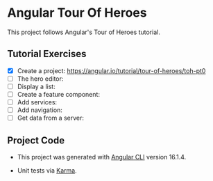 # Angular Tour Of Heroes
This project follows Angular's Tour of Heroes tutorial.

## Tutorial Exercises
- [x] Create a project: https://angular.io/tutorial/tour-of-heroes/toh-pt0
- [ ] The hero editor:
- [ ] Display a list:
- [ ] Create a feature component:
- [ ] Add services:
- [ ] Add navigation:
- [ ] Get data from a server:

## Project Code
- This project was generated with [Angular CLI](https://github.com/angular/angular-cli) version 16.1.4.

- Unit tests via [Karma](https://karma-runner.github.io).
